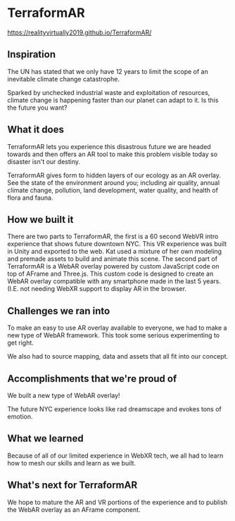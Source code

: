 # TerraformAR

https://realityvirtually2019.github.io/TerraformAR/

## Inspiration
The UN has stated that we only have 12 years to limit the scope of an inevitable climate change catastrophe.

Sparked by unchecked industrial waste and exploitation of resources, climate change is happening faster than our planet can adapt to it. Is this the future you want?

## What it does
TerraformAR lets you experience this disastrous future we are headed towards and then offers an AR tool to make this problem visible today so disaster isn't our destiny.

TerraformAR gives form to hidden layers of our ecology as an AR overlay. See the state of the environment around you; including air quality, annual climate change, pollution, land development, water quality, and health of flora and fauna.

## How we built it
There are two parts to TerraformAR, the first is a 60 second WebVR intro experience that shows future downtown NYC. This VR experience was built in Unity and exported to the web. Kat used a mixture of her own modeling and premade assets to build and animate this scene. The second part of TerraformAR is a WebAR overlay powered by custom JavaScript code on top of AFrame and Three.js. This custom code is designed to create an WebAR overlay compatible with any smartphone made in the last 5 years. (I.E. not needing WebXR support to display AR in the browser.

## Challenges we ran into
To make an easy to use AR overlay available to everyone, we had to make a new type of WebAR framework. This took some serious experimenting to get right. 

We also had to source mapping, data and assets that all fit into our concept.

## Accomplishments that we're proud of
We built a new type of WebAR overlay!

The future NYC experience looks like rad dreamscape and evokes tons of emotion.

## What we learned
Because of all of our limited experience in WebXR tech, we all had to learn how to mesh our skills and learn as we built.

## What's next for TerraformAR
We hope to mature the AR and VR portions of the experience and to publish the WebAR overlay as an AFrame component.